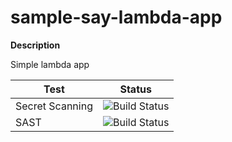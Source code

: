 # sample-say-lambda-app
**Description**

Simple lambda app

| Test | Status |
| --- | --- |
| Secret Scanning | ![Build Status](https://codebuild.us-east-2.amazonaws.com/badges?uuid=eyJlbmNyeXB0ZWREYXRhIjoiaFFXdThuQlN5TUd0TDJwVjE3UEVWWkdmT3JaUTNyZHFHaWxBcWxhdjVpWlhoNmk4R0EwZjVrVGtCd29DWmlvMGN2S3hKd21zRFBMcTNDc2Z6Sk4xeC9jPSIsIml2UGFyYW1ldGVyU3BlYyI6IkduUzhPc1ZkaFNENTVEdm4iLCJtYXRlcmlhbFNldFNlcmlhbCI6MX0%3D&branch=main) |
| SAST | ![Build Status](https://codebuild.us-east-2.amazonaws.com/badges?uuid=eyJlbmNyeXB0ZWREYXRhIjoiaFFXdThuQlN5TUd0TDJwVjE3UEVWWkdmT3JaUTNyZHFHaWxBcWxhdjVpWlhoNmk4R0EwZjVrVGtCd29DWmlvMGN2S3hKd21zRFBMcTNDc2Z6Sk4xeC9jPSIsIml2UGFyYW1ldGVyU3BlYyI6IkduUzhPc1ZkaFNENTVEdm4iLCJtYXRlcmlhbFNldFNlcmlhbCI6MX0%3D&branch=main) |
